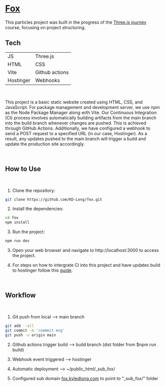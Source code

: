 # [Fox](https://fox.kyledlong.com)

This particles project was built in the progress of the [Three.js journey](https://threejs-journey.com) course, focusing on project structuring.
<br>

## Tech

|                |               |
| -------------- | ------------- |
| JS             | Three.js      |
| HTML           | CSS           |
| Vite           | Github actions|
| Hostinger      | Webhooks      |



<br>

This project is a basic static website created using HTML, CSS, and JavaScript. For package management and development server, we use npm as the Node Package Manager along with Vite. Our Continuous Integration (CI) process involves automatically building artifacts from the main branch into the build branch whenever changes are pushed. This is achieved through GitHub Actions. Additionally, we have configured a webhook to send a POST request to a specified URL (in our case, Hostinger). As a result, any updates pushed to the main branch will trigger a build and update the production site accordingly.

<br>

## How to Use
<br>

1. Clone the repository:

```bash
git clone https://github.com/KD-Long/fox.git
```

2. Install the dependencies:

```bash
cd fox
npm install
```

3. Run the project:

```bash
npm run dev
```

3. Open your web browser and navigate to http://localhost:3000 to access the project.

4. For steps on how to intergrate CI into this project and have updates build to hostinger follow this [guide](https://dev.to/mwoodson11/create-deployment-pipeline-for-react-app-on-hostinger-5bc9).

<br>

## Workflow 

<br>

1. Git push from local --> main branch
```bash
git add --all
git commit -m 'commmit msg'
git push -u origin main
```

2. Github actions trigger build --> build branch (dist folder from $npm run build)

3. Webhook event triggered --> hostinger

4. Automatic deployment --> ~/public_html/_sub_fox/

5. Configured sub domain [fox.kyledlong.com](fox.kyledlong.com) to point to "_sub_fox/" folder